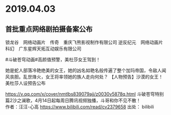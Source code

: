 # 2019.04.03



## 首批重点网络剧拍摄备案公布 

锁龙谷　网络动画片　传奇　重庆飞熊影视制作有限公司
逆反纪元　网络动画片　科幻　广东星辉天拓互动娱乐有限公司

#斗破苍穹动画#高颜值预警，美杜莎女王驾到！

她是蛇人部落冷艳绝美的女王，她的凶名如艳名般传遍了整个加玛帝国，令敌人闻风丧胆。乱世烽火，女王将率领她的族人走向何处？
 【人物预告】沙漠的女王！美杜莎人设预告公布

https://v.qq.com/x/cover/nmtlbs839079ajj/z0030v5878q.html
斗破苍穹特别篇2沙之澜歌，4月14日起每周日腾讯视频独播，斗哥和你不见不散！   
作者：汪汪-心高
https://www.bilibili.com/read/cv2379658
出处： bilibili